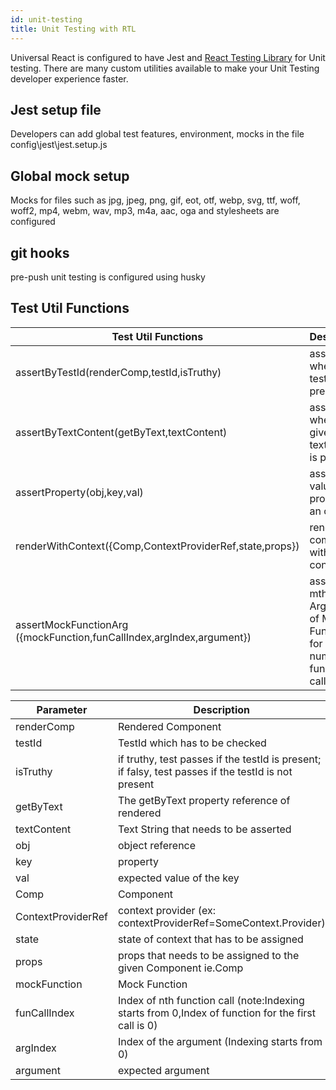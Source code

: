 ```yaml
---
id: unit-testing
title: Unit Testing with RTL
---
```


Universal React is configured to have Jest and [React Testing Library](https://testing-library.com/docs/react-testing-library/intro/) for Unit testing. There are many custom utilities available to make your Unit Testing developer experience faster.

## Jest setup file
 Developers can add global test features, environment, mocks in the file config\jest\jest.setup.js
## Global mock setup
Mocks for files such as jpg, jpeg, png, gif, eot, otf, webp, svg, ttf, woff, woff2, mp4, webm, wav, mp3, m4a, aac, oga and stylesheets are configured
## git hooks
pre-push unit testing is configured using husky
## Test Util Functions

| Test Util Functions                    | Description               |
| ------------------- | -------------------------------------------- |
| assertByTestId(renderComp,testId,isTruthy) | assert whether testId is present |
| assertByTextContent(getByText,textContent)                           | assert whether given textContent is present|
| assertProperty(obj,key,val)                                          |assert value of the property in an object|
| renderWithContext({Comp,ContextProviderRef,state,props})             | renders the component with given context|
| assertMockFunctionArg ({mockFunction,funCallIndex,argIndex,argument})|asserts the mth Argument of Mock Function for n number of function calls|



| Parameter                    | Description               |
| ------------------- | -------------------------------------------- |
| renderComp                                                           | Rendered Component|
| testId                                                               | TestId which has to be checked|
| isTruthy                                                            | if truthy, test passes if the testId is present; if falsy, test passes if the testId is not present|
| getByText                                                            | The getByText property reference of rendered| Component
| textContent                                                          | Text String that needs to be asserted|
| obj                                                                  | object reference |
| key                                                                  | property|
| val                                                                  | expected value of the key|
| Comp                                                                 | Component|
| ContextProviderRef                                                   |context provider (ex: contextProviderRef=SomeContext.Provider)|
| state                                                                | state of context that has to be assigned|
| props                                                                | props that needs to be assigned to the given Component ie.Comp|
| mockFunction                                                         | Mock Function|
| funCallIndex                                                         | Index of nth function call (note:Indexing starts from 0,Index of function for the first call is 0)|
| argIndex                                                             | Index of the argument (Indexing starts from 0)|
| argument                                                             |expected argument|